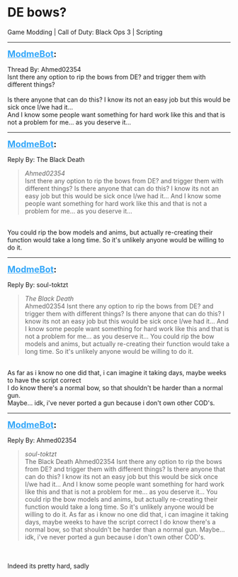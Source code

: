 # DE bows?
Game Modding | Call of Duty: Black Ops 3 | Scripting

---
<strong style="font-size: 1.4em;"><span style="text-decoration: underline;text-decoration-color: #34a7f9;"><span style="color:#34a7f9;">ModmeBot</span></span>:</strong>

<p>Thread By: Ahmed02354<br />Isnt there any option to rip the bows from DE? and trigger them with different things?<br /> <br />Is there anyone that can do this? I know its not an easy job but this would be sick once I/we had it...<br />And I know some people want something for hard work  like this and that is not a problem for me... as you deserve it...</p>

---
<strong style="font-size: 1.4em;"><span style="text-decoration: underline;text-decoration-color: #34a7f9;"><span style="color:#34a7f9;">ModmeBot</span></span>:</strong>

<p>Reply By: The Black Death<br /><blockquote><em>Ahmed02354</em><br />Isnt there any option to rip the bows from DE? and trigger them with different things?   Is there anyone that can do this? I know its not an easy job but this would be sick once I/we had it... And I know some people want something for hard work  like this and that is not a problem for me... as you deserve it...</blockquote><br /> You could rip the bow models and anims, but actually re-creating their function would take a long time. So it&#39;s unlikely anyone would be willing to do it.</p>

---
<strong style="font-size: 1.4em;"><span style="text-decoration: underline;text-decoration-color: #34a7f9;"><span style="color:#34a7f9;">ModmeBot</span></span>:</strong>

<p>Reply By: soul-toktzt<br /><blockquote><em>The Black Death</em><br />Ahmed02354 Isnt there any option to rip the bows from DE? and trigger them with different things?   Is there anyone that can do this? I know its not an easy job but this would be sick once I/we had it... And I know some people want something for hard work  like this and that is not a problem for me... as you deserve it...  You could rip the bow models and anims, but actually re-creating their function would take a long time. So it&#39;s unlikely anyone would be willing to do it.</blockquote><br /> As far as i know no one did that, i can imagine it taking days, maybe weeks to have the script correct<br />I do know there&#39;s a normal bow, so that shouldn&#39;t be harder than a normal gun.<br />Maybe... idk, i&#39;ve never ported a gun because i don&#39;t own other COD&#39;s.</p>

---
<strong style="font-size: 1.4em;"><span style="text-decoration: underline;text-decoration-color: #34a7f9;"><span style="color:#34a7f9;">ModmeBot</span></span>:</strong>

<p>Reply By: Ahmed02354<br /><blockquote><em>soul-toktzt</em><br />The Black Death Ahmed02354 Isnt there any option to rip the bows from DE? and trigger them with different things?   Is there anyone that can do this? I know its not an easy job but this would be sick once I/we had it... And I know some people want something for hard work  like this and that is not a problem for me... as you deserve it...  You could rip the bow models and anims, but actually re-creating their function would take a long time. So it&#39;s unlikely anyone would be willing to do it.  As far as i know no one did that, i can imagine it taking days, maybe weeks to have the script correct I do know there&#39;s a normal bow, so that shouldn&#39;t be harder than a normal gun. Maybe... idk, i&#39;ve never ported a gun because i don&#39;t own other COD&#39;s.</blockquote><br /> <br />Indeed its pretty hard, sadly</p>
